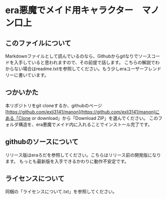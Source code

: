 # era悪魔でメイド用キャラクター　マノン口上

## このファイルについて
Markdownファイルとして読んでいるのなら、Githubからgitなりでソースコードを入手していると思われますので、その前提で話します。
こちらの解説でわからない場合はreadme.txtを参照してください。もう少しeraユーザーフレンドリーに書いています。

## つかいかた
本リポジトリをgit cloneするか、githubのページ[https://github.com/exli3141/manon](https://github.com/exli3141/manon)にある「Clone or download」から「Download ZIP」を選んでください。
このフォルダ構造を、era悪魔でメイド内に入れることでインストール完了です。

## githubのソースについて
リリース版はeraろだを参照してください。こちらはリリース前の開発版になります。
もっとも最新版を入手できるかわりに動作不安定です。

## ライセンスについて
同梱の「ライセンスについて.txt」を参照してください。